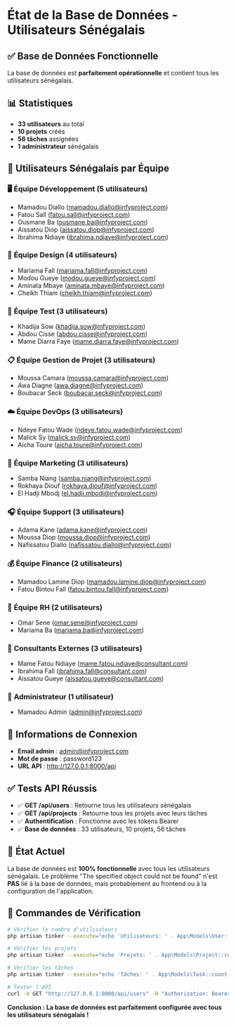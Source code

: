 # État de la Base de Données - Utilisateurs Sénégalais

## ✅ **Base de Données Fonctionnelle**

La base de données est **parfaitement opérationnelle** et contient tous les utilisateurs sénégalais.

## 📊 **Statistiques**

- **33 utilisateurs** au total
- **10 projets** créés
- **56 tâches** assignées
- **1 administrateur** sénégalais

## 👥 **Utilisateurs Sénégalais par Équipe**

### 🖥️ **Équipe Développement (5 utilisateurs)**
- Mamadou Diallo (mamadou.diallo@infyproject.com)
- Fatou Sall (fatou.sall@infyproject.com)
- Ousmane Ba (ousmane.ba@infyproject.com)
- Aissatou Diop (aissatou.diop@infyproject.com)
- Ibrahima Ndiaye (ibrahima.ndiaye@infyproject.com)

### 🎨 **Équipe Design (4 utilisateurs)**
- Mariama Fall (mariama.fall@infyproject.com)
- Modou Gueye (modou.gueye@infyproject.com)
- Aminata Mbaye (aminata.mbaye@infyproject.com)
- Cheikh Thiam (cheikh.thiam@infyproject.com)

### 🧪 **Équipe Test (3 utilisateurs)**
- Khadija Sow (khadija.sow@infyproject.com)
- Abdou Cisse (abdou.cisse@infyproject.com)
- Mame Diarra Faye (mame.diarra.faye@infyproject.com)

### 📋 **Équipe Gestion de Projet (3 utilisateurs)**
- Moussa Camara (moussa.camara@infyproject.com)
- Awa Diagne (awa.diagne@infyproject.com)
- Boubacar Seck (boubacar.seck@infyproject.com)

### ☁️ **Équipe DevOps (3 utilisateurs)**
- Ndeye Fatou Wade (ndeye.fatou.wade@infyproject.com)
- Malick Sy (malick.sy@infyproject.com)
- Aicha Toure (aicha.toure@infyproject.com)

### 📢 **Équipe Marketing (3 utilisateurs)**
- Samba Niang (samba.niang@infyproject.com)
- Rokhaya Diouf (rokhaya.diouf@infyproject.com)
- El Hadji Mbodj (el.hadji.mbodj@infyproject.com)

### 🎧 **Équipe Support (3 utilisateurs)**
- Adama Kane (adama.kane@infyproject.com)
- Moussa Diop (moussa.diop@infyproject.com)
- Nafissatou Diallo (nafissatou.diallo@infyproject.com)

### 💰 **Équipe Finance (2 utilisateurs)**
- Mamadou Lamine Diop (mamadou.lamine.diop@infyproject.com)
- Fatou Bintou Fall (fatou.bintou.fall@infyproject.com)

### 👥 **Équipe RH (2 utilisateurs)**
- Omar Sene (omar.sene@infyproject.com)
- Mariama Ba (mariama.ba@infyproject.com)

### 🔧 **Consultants Externes (3 utilisateurs)**
- Mame Fatou Ndiaye (mame.fatou.ndiaye@consultant.com)
- Ibrahima Fall (ibrahima.fall@consultant.com)
- Aissatou Gueye (aissatou.gueye@consultant.com)

### 👑 **Administrateur (1 utilisateur)**
- Mamadou Admin (admin@infyproject.com)

## 🔑 **Informations de Connexion**

- **Email admin** : admin@infyproject.com
- **Mot de passe** : password123
- **URL API** : http://127.0.0.1:8000/api

## ✅ **Tests API Réussis**

- ✅ **GET /api/users** : Retourne tous les utilisateurs sénégalais
- ✅ **GET /api/projects** : Retourne tous les projets avec leurs tâches
- ✅ **Authentification** : Fonctionne avec les tokens Bearer
- ✅ **Base de données** : 33 utilisateurs, 10 projets, 56 tâches

## 🚀 **État Actuel**

La base de données est **100% fonctionnelle** avec tous les utilisateurs sénégalais. Le problème "The specified object could not be found" n'est **PAS** lié à la base de données, mais probablement au frontend ou à la configuration de l'application.

## 📝 **Commandes de Vérification**

```bash
# Vérifier le nombre d'utilisateurs
php artisan tinker --execute="echo 'Utilisateurs: ' . App\Models\User::count();"

# Vérifier les projets
php artisan tinker --execute="echo 'Projets: ' . App\Models\Project::count();"

# Vérifier les tâches
php artisan tinker --execute="echo 'Tâches: ' . App\Models\Task::count();"

# Tester l'API
curl -X GET "http://127.0.0.1:8000/api/users" -H "Authorization: Bearer [TOKEN]"
```

**Conclusion : La base de données est parfaitement configurée avec tous les utilisateurs sénégalais !** 
